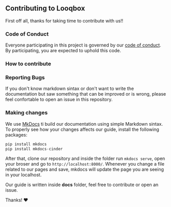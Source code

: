 ## Contributing to Looqbox

First off all, thanks for taking time to contribute with us!!

### Code of Conduct 

Everyone participating in this project is governed by our [code of conduct](CODE_OF_CONDUCT.md). By participating, you are expected to uphold this code.

### How to contribute

### Reporting Bugs

If you don't know markdown sintax or don't want to write the documentation but saw something that can be improved or is wrong, please feel confortable to open an issue in this repository.

### Making changes

We use [MkDocs](https://www.mkdocs.org/) ti build our documentation using simple Markdown sintax. To properly see how your changes affects our guide, install the following packages:

```python
pip install mkdocs
pip install mkdocs-cinder
```

After that, clone our repository and inside the folder run `mkdocs serve`, open your broser and go to `http://localhost:8000/`. Whenever you change a file related to our pages and save, mkdocs will update the page you are seeing in your localhost.

Our guide is written inside **docs** folder, feel free to contribute or open an issue.


Thanks! :heart:
